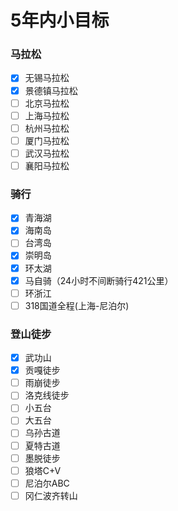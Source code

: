 # 5年内小目标

<a name="307b4ef1"></a>
### 马拉松
- [x] 无锡马拉松
- [x] 景德镇马拉松
- [ ] 北京马拉松
- [ ] 上海马拉松
- [ ] 杭州马拉松
- [ ] 厦门马拉松
- [ ] 武汉马拉松
- [ ] 襄阳马拉松
<a name="1d10f015"></a>
### 骑行
- [x] 青海湖
- [x] 海南岛
- [ ] 台湾岛
- [x] 崇明岛
- [x] 环太湖
- [x] 马自骑（24小时不间断骑行421公里）
- [ ] 环浙江
- [ ] 318国道全程(上海-尼泊尔)
<a name="42c5decc"></a>
### 登山徒步
- [x] 武功山
- [x] 贡嘎徒步
- [ ] 雨崩徒步
- [ ] 洛克线徒步
- [ ] 小五台
- [ ] 大五台
- [ ] 乌孙古道
- [ ] 夏特古道
- [ ] 墨脱徒步
- [ ] 狼塔C+V
- [ ] 尼泊尔ABC
- [ ] 冈仁波齐转山
